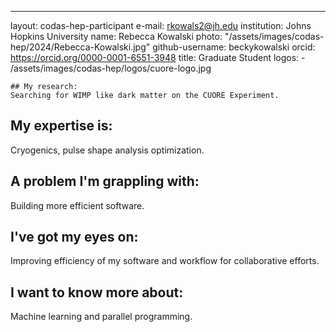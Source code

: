 ---
layout: codas-hep-participant
e-mail: rkowals2@jh.edu
institution: Johns Hopkins University
name: Rebecca Kowalski
photo: "/assets/images/codas-hep/2024/Rebecca-Kowalski.jpg"
github-username: beckykowalski
orcid: https://orcid.org/0000-0001-6551-3948
title: Graduate Student
logos:
    - /assets/images/codas-hep/logos/cuore-logo.jpg
	
	## My research:
	Searching for WIMP like dark matter on the CUORE Experiment.

## My expertise is:
Cryogenics, pulse shape analysis optimization.

## A problem I'm grappling with:
Building more efficient software.

## I've got my eyes on:
Improving efficiency of my software and workflow for collaborative efforts.

## I want to know more about:
Machine learning and parallel programming.

